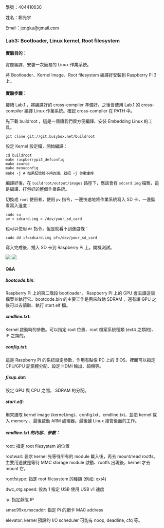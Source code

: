 學號：404410030

姓名：鄭光宇

Email：jengku@gmail.com

### Lab3: Bootloader, Linux kernel, Root filesystem

#### 實驗目的：

實際編譯、安裝一次簡易的 Linux 作業系統。

將 Bootloader、Kernel Image、Root filesystem 編譯好安裝到 Raspberry Pi 3 上。

#### 實驗步驟：

接續 Lab.1 ，將編譯好的 cross-compiler 準備好，之後會使用 Lab.1 的 cross-compiler 編譯 Linux 作業系統。確認 cross-compiler 在 PATH 中。

先下載 buildroot ，這是一個讓我們很方便編譯、安裝 Embedding Linux 的工具。

```
git clone git://git.busybox.net/buildroot
```

設定 Kernel 設定檔，開始編譯：

```
cd buildroot
make raspberrypi3_defconfig
make source
make menuconfig
make -j # 如果記憶體不夠的話，就把 -j 參數拿掉
```

編譯好後，在 `buildroot/output/images` 路徑下，應該會有 `sdcard.img` 檔案，這是編譯、打包好的整個作業系統。

切換成 `root` 使用者，使用 `pv` 指令，一邊快速地將作業系統寫入 SD 卡，一邊監看寫入進度：

```
sudo su
pv < sdcard.img > /dev/your_sd_card
```

也可以使用 `dd` 指令，但是就看不到進度條：

```
sudo dd if=sdcard.img of=/dev/your_sd_card
```

寫入完成後，插入 SD 卡到 Raspberry Pi 上。開機測試。

![](https://i.imgur.com/5642TPT.jpg)
![](https://i.imgur.com/ydoO4jV.jpg)

#### Q&A

##### bootcode.bin:

Raspberry Pi 上的第二階段 bootloader， Raspberry Pi 上的 GPU 會去讀這個檔案並執行它。bootcode.bin 的主要工作是用來啟動 SDRAM ，還有讓 GPU 之後可以去讀取、執行 start.elf 檔。

##### cmdline.txt:

Kernel 啟動時的參數。可以指定 root 位置、root 檔案系統種類 (ext4 之類的)、IP 之類的。

##### config.txt:

這是 Raspberry Pi 的系統設定參數，作用有點像 PC 上的 BIOS。裡面可以指定 CPU/GPU 記憶體分配、設定 HDMI 輸出、超頻等。

##### fixup.dat:

設定 GPU 與 CPU 之間， SDRAM 的分配。

##### start.elf:

用來讀取 kernel image (kernel.img)、config.txt、cmdline.txt，並把 kernel 載入 memory ，最後啟動 ARM 處理器。最後讓 Linux 接管後面的工作。

##### cmdline.txt 的內容、參數：

root: 指定 root filesystem 的位置

rootwait: 要求 kernel 先等待所有的 module 載入後，再去 mount/read rootfs。主要用途就是等待 MMC storage module 啟動、rootfs 出現後，kernel 才去 mount 它。

rootfstype: 指定 root filesystem 的種類 (例如: ext4)

dwc_otg.speed: 設為 1 指定 USB 使用 USB v1 速度

ip: 指定靜態 IP

smsc95xx.macaddr: 指定 Pi 的網卡 MAC address

elevator: kernel 預設的 I/O scheduler 可能有 noop, deadline, cfq 等。

